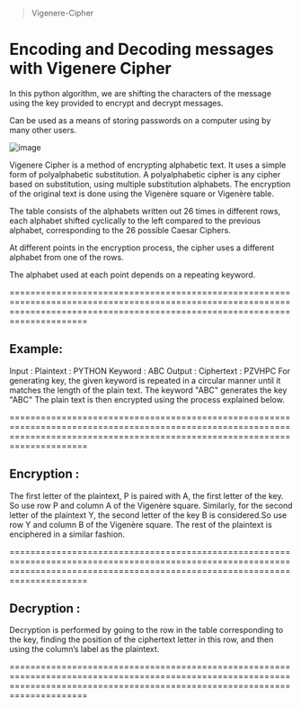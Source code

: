 > Vigenere-Cipher
# Encoding and Decoding messages with Vigenere Cipher


In this python algorithm, we are shifting the characters of the message using the key provided to encrypt and decrypt messages.

Can be used as a means of storing passwords on a computer using by many other users.

![image](https://user-images.githubusercontent.com/62197789/152675490-5254c034-4d7e-48e1-9d39-58c28b39c671.png)


Vigenere Cipher is a method of encrypting alphabetic text. It uses a simple form of polyalphabetic substitution. A polyalphabetic cipher is any cipher based on substitution, using multiple substitution alphabets. The encryption of the original text is done using the Vigenère square or Vigenère table.


The table consists of the alphabets written out 26 times in different rows, each alphabet shifted cyclically to the left compared to the previous alphabet, corresponding to the 26 possible Caesar Ciphers.


At different points in the encryption process, the cipher uses a different alphabet from one of the rows.


The alphabet used at each point depends on a repeating keyword.

=================================================================================================================================================================================

## Example: 

Input : Plaintext :   PYTHON
             Keyword :  ABC
Output : Ciphertext :  PZVHPC
For generating key, the given keyword is repeated
in a circular manner until it matches the length of 
the plain text.
The keyword "ABC" generates the key "ABC"
The plain text is then encrypted using the process 
explained below.

=================================================================================================================================================================================

## Encryption :

The first letter of the plaintext, P is paired with A, the first letter of the key. So use row P and column A of the Vigenère square. Similarly, for the second letter of the plaintext Y, the second letter of the key B is considered.So use row Y and column B of the Vigenère square. The rest of the plaintext is enciphered in a similar fashion. 

=================================================================================================================================================================================

## Decryption :

Decryption is performed by going to the row in the table corresponding to the key, finding the position of the ciphertext letter in this row, and then using the column’s label as the plaintext.

=================================================================================================================================================================================
